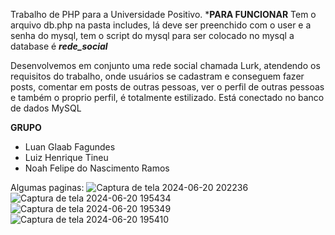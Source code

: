 Trabalho de PHP para a Universidade Positivo.
***PARA FUNCIONAR**
Tem o arquivo db.php na pasta includes, lá deve ser preenchido com o user e a senha do mysql, tem o script do mysql para ser colocado no mysql a database é ***rede_social***

Desenvolvemos em conjunto uma rede social chamada Lurk, atendendo os requisitos do trabalho, onde usuários se cadastram e conseguem fazer posts, comentar em posts de outras pessoas, ver o perfil de outras pessoas e também o proprio perfil, é totalmente estilizado. Está conectado no banco de dados MySQL

**GRUPO**
- Luan Glaab Fagundes
- Luiz Henrique Tineu
- Noah Felipe do Nascimento Ramos

Algumas paginas:
![Captura de tela 2024-06-20 202236](https://github.com/luangl/rede-social/assets/129619687/ac8527c5-2f20-4cb4-9162-b0a1578a0969)
![Captura de tela 2024-06-20 195434](https://github.com/luangl/rede-social/assets/129619687/5c85015c-372f-4a93-9c30-8c19b86e381e)
![Captura de tela 2024-06-20 195349](https://github.com/luangl/rede-social/assets/129619687/d1ab70cc-cbd5-4530-b922-12afb1a1c4f0)
![Captura de tela 2024-06-20 195410](https://github.com/luangl/rede-social/assets/129619687/a390e152-e160-4799-af81-bf0b0b234426)
